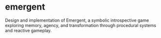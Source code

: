 # emergent
Design and implementation of Emergent, a symbolic introspective game exploring memory, agency, and transformation through procedural systems and reactive gameplay.
